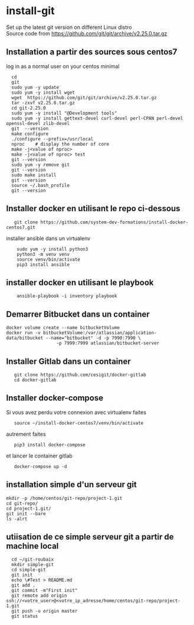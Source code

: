 # install-git
Set up the latest git version on different Linux distro  
Source code from https://github.com/git/git/archive/v2.25.0.tar.gz

## Installation a partir des sources sous centos7
log in as a normal user on your centos minimal  
```shell script
  cd
  git
  sudo yum -y update
  sudo yum -y install wget 
  wget  https://github.com/git/git/archive/v2.25.0.tar.gz
  tar -zxvf v2.25.0.tar.gz 
  cd git-2.25.0
  sudo yum -y install "@Development tools"
  sudo yum -y install gettext-devel curl-devel perl-CPAN perl-devel openssl-devel zlib-devel
  git  --version 
  make configure 
  ./configure --prefix=/usr/local
  nproc    # display the number of core 
  make -j<value of nproc>
  make -j<value of nproc> test 
  git --version 
  sudo yum -y remove git 
  git --version 
  sudo make install 
  git --version 
  source ~/.bash_profile 
  git --version 
``` 

## Installer docker en utilisant le repo ci-dessous 
```shell script
   git clone https://github.com/system-dev-formations/install-docker-centos7.git
```
installer ansible dans un virtualenv 
```shell script
    sudo yum -y install python3
    python3 -m venv venv
    source venv/bin/activate
    pip3 install ansible
````

## installer docker en utilisant le playbook 
```shell script
    ansible-playbook -i inventory playbook
```

## Demarrer Bitbucket dans un container 
```shell script
docker volume create --name bitbucketVolume
docker run -v bitbucketVolume:/var/atlassian/application-data/bitbucket --name="bitbucket" -d -p 7990:7990 \
                   -p 7999:7999 atlassian/bitbucket-server
````
## Installer Gitlab dans un container 
```shell script
   git clone https://github.com/cesigit/docker-gitlab
   cd docker-gitlab
```

## Installer docker-compose
Si vous avez perdu votre connexion avec virtualenv faites  
```shell script
   source ~/install-docker-centos7/venv/bin/activate
```
autrement faites
```shell script
   pip3 install docker-compose
```
et lancer le container gitlab 
```shell script
   docker-compose up -d 
```
## installation simple d'un serveur git 
```shell script
mkdir -p /home/centos/git-repo/project-1.git
cd git-repo/
cd project-1.git/
git init --bare
ls -alrt
```
## utiisation de ce simple serveur git a partir de machine local
```shell script
  cd ~/git-roubaix
  mkdir simple-git 
  cd simple-git
  git init
  echo \#Test > README.md
  git add .
  git commit -m"First init"
  git remote add origin ssh://<votre_user>@<votre_ip_adresse/home/centos/git-repo/project-1.git
  git push -u origin master
  git status
```






